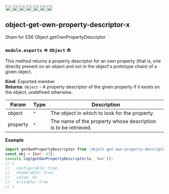 <a
  href="https://travis-ci.org/Xotic750/object-get-own-property-descriptor-x"
  title="Travis status">
<img
  src="https://travis-ci.org/Xotic750/object-get-own-property-descriptor-x.svg?branch=master"
  alt="Travis status" height="18">
</a>
<a
  href="https://david-dm.org/Xotic750/object-get-own-property-descriptor-x"
  title="Dependency status">
<img src="https://david-dm.org/Xotic750/object-get-own-property-descriptor-x/status.svg"
  alt="Dependency status" height="18"/>
</a>
<a
  href="https://david-dm.org/Xotic750/object-get-own-property-descriptor-x?type=dev"
  title="devDependency status">
<img src="https://david-dm.org/Xotic750/object-get-own-property-descriptor-x/dev-status.svg"
  alt="devDependency status" height="18"/>
</a>
<a
  href="https://badge.fury.io/js/object-get-own-property-descriptor-x"
  title="npm version">
<img src="https://badge.fury.io/js/object-get-own-property-descriptor-x.svg"
  alt="npm version" height="18">
</a>
<a
  href="https://www.jsdelivr.com/package/npm/object-get-own-property-descriptor-x"
  title="jsDelivr hits">
<img src="https://data.jsdelivr.com/v1/package/npm/object-get-own-property-descriptor-x/badge?style=rounded"
  alt="jsDelivr hits" height="18">
</a>
<a
  href="https://bettercodehub.com/results/Xotic750/object-get-own-property-descriptor-x"
  title="bettercodehub score">
<img src="https://bettercodehub.com/edge/badge/Xotic750/object-get-own-property-descriptor-x?branch=master"
  alt="bettercodehub score" height="18">
</a>
<a
  href="https://coveralls.io/github/Xotic750/object-get-own-property-descriptor-x?branch=master"
  title="Coverage Status">
<img src="https://coveralls.io/repos/github/Xotic750/object-get-own-property-descriptor-x/badge.svg?branch=master"
  alt="Coverage Status" height="18">
</a>

<a name="module_object-get-own-property-descriptor-x"></a>

## object-get-own-property-descriptor-x

Sham for ES6 Object.getOwnPropertyDescriptor

<a name="exp_module_object-get-own-property-descriptor-x--module.exports"></a>

### `module.exports` ⇒ <code>Object</code> ⏏

This method returns a property descriptor for an own property (that is,
one directly present on an object and not in the object's prototype chain)
of a given object.

**Kind**: Exported member  
**Returns**: <code>Object</code> - A property descriptor of the given property if it exists on the object, undefined otherwise.

| Param    | Type            | Description                                                    |
| -------- | --------------- | -------------------------------------------------------------- |
| object   | <code>\*</code> | The object in which to look for the property.                  |
| property | <code>\*</code> | The name of the property whose description is to be retrieved. |

**Example**

```js
import getOwnPropertyDescriptor from 'object-get-own-property-descriptor-x';
const obj = {bar: 42};
console.log(getOwnPropertyDescriptor(o, 'bar'));
// {
//   configurable: true,
//   enumerable: true,
//   value: 42,
//   writable: true
// }
```

